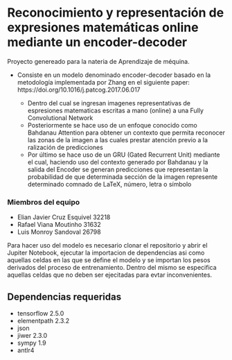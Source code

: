 # Reconocimiento y representación de expresiones matemáticas online mediante un encoder-decoder
Proyecto genereado para la nateria de Aprendizaje de méquina.
<ul>
  <li>Consiste en un modelo denominado encoder-decoder basado en la metodología implementada por Zhang en el siguiente paper: https://doi.org/10.1016/j.patcog.2017.06.017</li>
  <ul>
    <li>Dentro del cual se ingresan imagenes representativas de espresiones matematicas escritas a mano (online) a una Fully Convolutional Network</li>
    <li>Posteriormente se hace uso de un enfoque conocido como Bahdanau Attention para obtener un contexto que permita reconocer las zonas de la imagen a las cuales prestar atención previo a la ralización de predicciones </li>
    <li>Por último se hace uso de un GRU (Gated Recurrent Unit) mediante el cual, haciendo uso del contexto generado por Bahdanau y la salida del Encoder se generan predicciones que representan la probabilidad de que determinada sección de la imagen represente determinado comnado de LaTeX, número, letra o símbolo </li>
  </ul>
</ul>

<div>
  <h3>Miembros del equipo </h3>
  <ul>
    <li>Elian Javier Cruz Esquivel 32218</li>
    <li>Rafael Viana Moutinho 31632</li>
    <li>Luis Monroy Sandoval 26798</li>
    </ul>
</div>

<div>Para hacer uso del modelo es necesario clonar el repositorio y abrir el Jupiter Notebook, ejecutar la importacion de dependencias asi como aquellas celdas en las que se define el modelo y se importan los pesos derivados del proceso de entrenamiento. Dentro del mismo se especifica aquellas celdas que no deben ser ejecitadas para evtar inconvenientes.</div>
<h2>Dependencias requeridas</h2>
<ul>
  <li>tensorflow 2.5.0</li>
  <li>elementpath 2.3.2</li>
  <li>json</li>
  <li>jiwer 2.3.0</li>
  <li>sympy 1.9</li>
  <li>antlr4 </li>
</ul>
